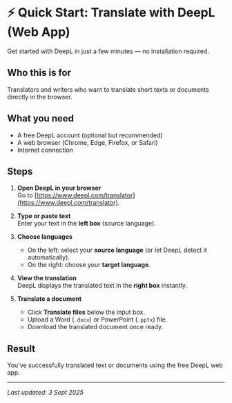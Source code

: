 # ⚡ Quick Start: Translate with DeepL (Web App)

Get started with DeepL in just a few minutes — no installation required.

## Who this is for
Translators and writers who want to translate short texts or documents directly in the browser.

## What you need
- A free DeepL account (optional but recommended)  
- A web browser (Chrome, Edge, Firefox, or Safari)  
- Internet connection

## Steps

1. **Open DeepL in your browser**  
   Go to [https://www.deepl.com/translator](https://www.deepl.com/translator).

2. **Type or paste text**  
   Enter your text in the **left box** (source language).

3. **Choose languages**  
   - On the left: select your **source language** (or let DeepL detect it automatically).  
   - On the right: choose your **target language**.

4. **View the translation**  
   DeepL displays the translated text in the **right box** instantly.

5. **Translate a document**  
   - Click **Translate files** below the input box.  
   - Upload a Word (`.docx`) or PowerPoint (`.pptx`) file.  
   - Download the translated document once ready.

## Result
You’ve successfully translated text or documents using the free DeepL web app.

---
*Last updated: 3 Sept 2025*

